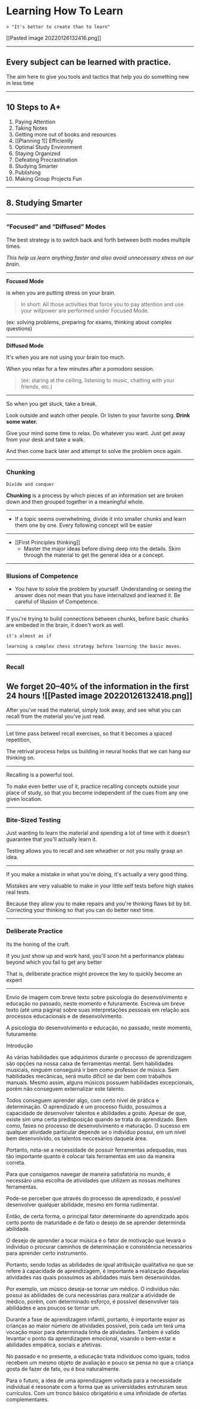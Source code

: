 # Learning How To Learn
	> "It's better to create than to learn"
	
[[Pasted image 20220126132416.png]]

---

## Every subject can be learned with practice.


The aim here to give you tools and tactics that help you do something new in less time

---

## 10 Steps to A+

1. Paying Attention
2. Taking Notes
3. Getting more out of books and resources
4. [[Planning 1]] Efficiently
5. Optimal Study Environment
6. Staying Organized
7. Defeating Procrastination
8. Studying Smarter
9. Publishing
10. Making Group Projects Fun
---

## 8. Studying Smarter

---

### “Focused” and “Diffused” Modes

The best strategy is to switch back and forth between both modes multiple times.

_This help us learn anything faster and also avoid unnecessary stress on our brain._

---
**Focused Mode** 

is when you are putting stress on your brain.

> In short: All those activities that force you to pay attention and use your willpower are performed under Focused Mode.

(ex: solving problems, preparing for exams, thinking about complex questions)

---
**Diffused Mode** 

It's when you are not using your brain too much. 

When you relax for a few minutes after a pomodoro session.

> (ex: staring at the ceiling, listening to music, chatting with your friends, etc.)

---
So when you get stuck, take a break.

Look outside and watch other people. Or listen to your favorite song. **Drink some water.**

Give your mind some time to relax. Do whatever you want. Just get away from your desk and take a walk.

And then come back later and attempt to solve the problem once again.

---

### Chunking
	Divide and conquer

**Chunking** is a process by which pieces of an information set are broken down and then grouped together in a meaningful whole. 

---

-   If a topic seems overwhelming, divide it into smaller chunks and learn them one by one. Every following concept will be easier
---
- [[First Principles thinking]]
	- Master the major ideas before diving deep into the details. Skim through the material to get the general idea or a concept.

---
### Illusions of Competence

-   You have to solve the problem by yourself. Understanding or seeing the answer does not mean that you have internalized and learned it. Be careful of Illusion of Competence.

---
If you're trying to build connections between chunks, before basic chunks are embeded in the brain, it doen't work as well.
	
	it's almost as if 
	
	learning a complex chess strategy before learning the basic moves.

---

### Recall

We forget 20–40% of the information in the first 24 hours
![[Pasted image 20220126132418.png]]
---

After you've read the material, simply look away, and see what you can recall from the material you've just read. 

---

Let time pass betweel recall exercises, so that it becomes a spaced repetition, 

The retrival process helps us building in neural hooks that we can hang our thinking on.

---

Recalling is a powerful tool. 

To make even better use of it, practice recalling concepts outside your place of study, so that you become independent of the cues from any one given location.
	
---

### Bite-Sized Testing

Just wanting to learn the material and spending a lot of time with it doesn't guarantee that you'll actually learn it. 

Testing allows you to recall and see wheather or not you really grasp an idea. 

---

If you make a mistake in what you're doing, it's actually a very good thing. 

Mistakes are very valuable to make in your little self tests before high stakes real tests.

Because they allow you to make repairs and you're thinking flaws bit by bit. Correcting your thinking so that you can do better next time.

---
### Deliberate Practice

Its the honing of the craft.

If you just show up and work hard, you'll soon hit a performance plateau beyond which you fail to get any better

That is, deliberate practice might provece the key to quickly become an expert

---
  
Envio de imagem com breve texto sobre psicologia do desenvolvimento e educação no passado, neste momento e futuramente. Escreva um breve texto (até uma página) sobre suas interpretações pessoais em relação aos processos educacionais e de desenvolvimento.

A psicologia do desenvolvimento e educação, no passado, neste momento, futuramente.


Introdução


As várias habilidades que adquirimos durante o processo de aprendizagem são opções na nossa caixa de ferramentas mental. Sem habilidades musicais, ninguém conseguirá ir bem como professor de música. Sem habilidades mecânicas, será muito dificil se dar bem com trabalhos manuais. Mesmo assim, alguns músicos possuem habilidades excepcionais, porém não conseguem externalizar este talento. 

Todos conseguem aprender algo, com certo nível de prática e determinação. O aprendizado é um processo fluido, possuimos a capacidade de desenvolver talentos e abilidades a gosto. Apesar de que, existe sim uma certa predisposição quando se trata do aprendizado. Bem como, fases no processo de desenvolvimento e maturação. O sucesso em qualquer atividade particular depende se o indivíduo possui, em um nível bem desenvolvido, os talentos neccesários daquela área.

Portanto, nota-se a necessidade de possuir ferramentas adequadas, mas tão importante quanto é colocar tais ferramentas em uso da maneira correta. 

Para que consigamos navegar de maneira satisfatória no mundo, é necessáro uma escolha de atividades que utilizem as nossas melhores ferramentas. 

Pode-se perceber que através do processo de aprendizado, é possível desenvolver qualquer abilidade, mesmo em forma rudimentar. 

Então, de certa forma, o principal fator determinante do aprendizado após certo ponto de maturidade é de fato o desejo de se aprender determinda abilidade. 

O desejo de aprender a tocar música é o fator de motivação que levará o indivíduo o procurar caminhos de determinação e consistência necessários para aprender certo instrumento. 

Portanto, sendo todas as abilidades de igual atribuição qualitativa no que se refere à capacidade de aprendizagem, é importante a realização daquelas atividades nas quais possuimos as abilidades mais bem desenvolvidas. 

Por exemplo, um músico deseja-se tornar um médico. O indivíduo não possui as abilidades de cura necessárias para realizar a atividade de médico, porém, com determinado esforço, é possível desenvolver tais abilidades e aos poucos se tornar um.

Durante a fase de aprendizagem infantil, portanto, é importante expor as crianças ao maior número de atividades possível,  pois cada um terá uma vocação maior para determinada linha de atividades. Também é valido levantar o ponto da aprendizagem emocional, visando o bem-estar e abilidades  empática, sociais e afetivas.

No passado e no presente, a educação trata indivíduos como iguais, todos recebem um mesmo objeto de avaliação e pouco se pensa no que a criança gosta de fazer de fato, ou é boa naturalmente.

Para o futuro, a idea de uma aprendizagem voltada para a necessidade individual é ressonate com a forma que as universidades estruturam seus currículos. Com um tronco básico obrigatório e uma infinidade de ofertas complementares.

